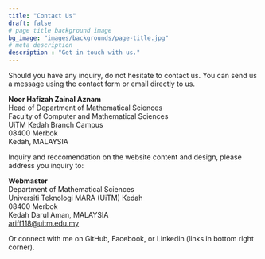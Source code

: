 ```yaml
---
title: "Contact Us"
draft: false
# page title background image
bg_image: "images/backgrounds/page-title.jpg"
# meta description
description : "Get in touch with us."
---
```


Should you have any inquiry, do not hesitate to contact us. You can send us a message using the contact form or email directly to us.

**Noor Hafizah Zainal Aznam**  
Head of Department of Mathematical Sciences  
Faculty of Computer and Mathematical Sciences  
UiTM Kedah Branch Campus  
08400 Merbok  
Kedah, MALAYSIA  

Inquiry and reccomendation on the website content and design, please address you inquiry to:  

**Webmaster**  
Department of Mathematical Sciences  
Universiti Teknologi MARA (UiTM) Kedah  
08400 Merbok  
Kedah Darul Aman, MALAYSIA  
ariff118@uitm.edu.my  

Or connect with me on GitHub, Facebook, or Linkedin (links in bottom right corner).
